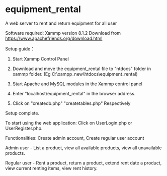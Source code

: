 # equipment_rental
A web server to rent and return equipment for all user

Software required: Xammp version 8.1.2
Download from https://www.apachefriends.org/download.html

Setup guide：

1. Start Xammp Control Panel

2) Download and move the equipment_rental file to "htdocs" folder in xammp folder. (Eg  C:\xampp_new\htdocs\equipment_rental)


3) Start Apache and MySQL modules in the Xammp control panel


4) Enter "localhost/equipment_rental" in the browser address.


5) Click on "createdb.php"	"createtables.php" Respectively



Setup complete.

To start using the web application:
Click on UserLogin.php or UserRegister.php.

Functionalities:
Create admin account, Create regular user account

Admin user - List a product, view all available products, view all unavailable products.


Regular user - Rent a product, return a product, extend rent date a product, view current renting items, view rent history.
